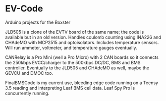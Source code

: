 # EV-Code
Arduino projects for the Boxster

JLD505 is a clone of the EVTV board of the same name; the code is available but in an old version. Handles coulomb counting using INA226 and CHAdeMO with MCP2515 and optoisolators. Includes temperature sensors. Will run ammeter, voltmeter, and temperature gauges eventually.

CANRelay is a Pro Mini (well a Pro Micro) with 2 CAN boards so it connects the 250kbps EVCC/charger to the 500kbps DC/DC, BMS and BMS controller. Eventually to the JLD505 and CHAdeMO as well, maybe the GEVCU and DMOC too.

FinalBMSCode is my current use, bleeding edge code running on a Teensy 3.5 reading and interpreting Leaf BMS cell data. Leaf Spy Pro is concurrently running.
